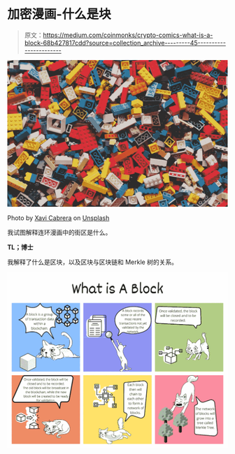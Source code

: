 # 加密漫画-什么是块

> 原文：<https://medium.com/coinmonks/crypto-comics-what-is-a-block-68b427817cdd?source=collection_archive---------45----------------------->

![](img/d346e934895830a9abcd7dee8c705b88.png)

Photo by [Xavi Cabrera](https://unsplash.com/@xavi_cabrera?utm_source=unsplash&utm_medium=referral&utm_content=creditCopyText) on [Unsplash](https://unsplash.com/s/photos/block?utm_source=unsplash&utm_medium=referral&utm_content=creditCopyText)

我试图解释连环漫画中的街区是什么。

**TL；博士**

我解释了什么是区块，以及区块与区块链和 Merkle 树的关系。

![](img/8a3676f80c88a22edeb52128cd4451d1.png)